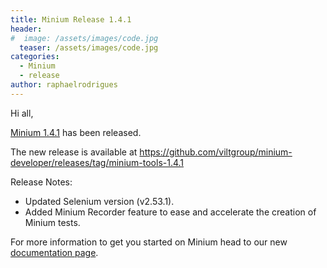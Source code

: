 ```yaml
---
title: Minium Release 1.4.1
header:
#  image: /assets/images/code.jpg
  teaser: /assets/images/code.jpg
categories:
  - Minium
  - release
author: raphaelrodrigues
---
```


Hi all,

[Minium 1.4.1](https://github.com/viltgroup/minium-tools/releases/) has been released.

The new release is available at https://github.com/viltgroup/minium-developer/releases/tag/minium-tools-1.4.1


Release Notes:
  - Updated Selenium version (v2.53.1).
  - Added Minium Recorder feature to ease and accelerate the creation of Minium tests.

For more information to get you started on Minium head to our new [documentation page](http://minium.vilt.io/docs/).

